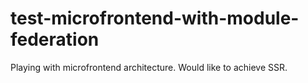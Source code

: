 # test-microfrontend-with-module-federation
Playing with microfrontend architecture. Would like to achieve SSR.
